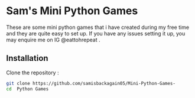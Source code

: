 
# Sam's Mini Python Games

These are some mini python games that i have created during my free time and they are quite easy to set up. If you have any issues setting it up, you may enquire me on IG @eattohrepeat .

## Installation
Clone the repository :

```bash
git clone https://github.com/samisbackagain05/Mini-Python-Games-
cd  Python Games
```


